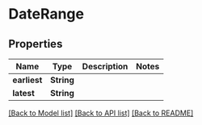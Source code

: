 # DateRange

## Properties

Name | Type | Description | Notes
------------ | ------------- | ------------- | -------------
**earliest** | **String** |  | 
**latest** | **String** |  | 

[[Back to Model list]](../README.md#documentation-for-models) [[Back to API list]](../README.md#documentation-for-api-endpoints) [[Back to README]](../README.md)


